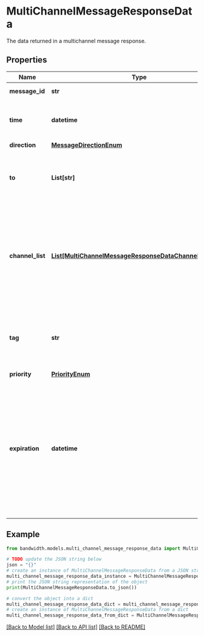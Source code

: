 # MultiChannelMessageResponseData

The data returned in a multichannel message response.

## Properties

Name | Type | Description | Notes
------------ | ------------- | ------------- | -------------
**message_id** | **str** | The ID of the message. | 
**time** | **datetime** | The time the message was received by the Bandwidth API. | 
**direction** | [**MessageDirectionEnum**](MessageDirectionEnum.md) |  | 
**to** | **List[str]** | The destination phone number(s) of the message, in E164 format. | 
**channel_list** | [**List[MultiChannelMessageResponseDataChannelListInner]**](MultiChannelMessageResponseDataChannelListInner.md) | A list of message bodies. The messages will be attempted in the order they are listed. Once a message sends successfully, the others will be ignored. | 
**tag** | **str** | A custom string that will be included in callback events of the message. Max 1024 characters. | [optional] 
**priority** | [**PriorityEnum**](PriorityEnum.md) |  | [optional] 
**expiration** | **datetime** | A string with the date/time value that the message will automatically expire by. This must be a valid RFC-3339 value, e.g., 2021-03-14T01:59:26Z or 2021-03-13T20:59:26-05:00. Must be a date-time in the future. | [optional] 

## Example

```python
from bandwidth.models.multi_channel_message_response_data import MultiChannelMessageResponseData

# TODO update the JSON string below
json = "{}"
# create an instance of MultiChannelMessageResponseData from a JSON string
multi_channel_message_response_data_instance = MultiChannelMessageResponseData.from_json(json)
# print the JSON string representation of the object
print(MultiChannelMessageResponseData.to_json())

# convert the object into a dict
multi_channel_message_response_data_dict = multi_channel_message_response_data_instance.to_dict()
# create an instance of MultiChannelMessageResponseData from a dict
multi_channel_message_response_data_from_dict = MultiChannelMessageResponseData.from_dict(multi_channel_message_response_data_dict)
```
[[Back to Model list]](../README.md#documentation-for-models) [[Back to API list]](../README.md#documentation-for-api-endpoints) [[Back to README]](../README.md)


